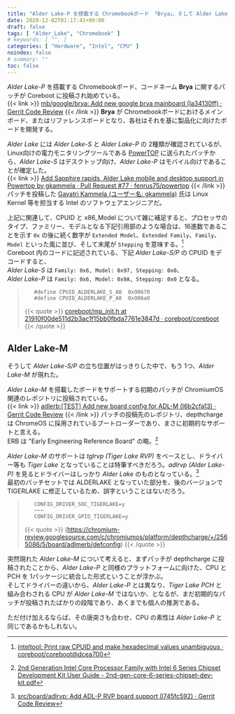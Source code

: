 ```yaml
---
title: "Alder Lake-P を搭載する Chromebookボード 「Brya」、そして Alder Lake-M"
date: 2020-12-02T01:17:41+09:00
draft: false
tags: [ "Alder_Lake", "Chromebook" ]
# keywords: [ "", ]
categories: [ "Hardware", "Intel", "CPU" ]
noindex: false
# summary: ""
toc: false
---
```


*Alder Lake-P* を搭載する Chromebookボード、コードネーム **Brya** に関するパッチが Coreboot に投稿され始めている。  
{{< link >}} [mb/google/brya: Add new google brya mainboard (Ia34130ff) · Gerrit Code Review](https://review.coreboot.org/c/coreboot/+/47819) {{< /link >}}
**Brya** が Chromebookボードにおけるメインボード、またはリファレンスボードとなり、各社はそれを基に製品化に向けたボードを開発する。  

*Alder Lake* には *Alder Lake-S* と *Alder Lake-P* の 2種類が確認されているが、Linux向けの電力モニタリングツールである [PowerTOP](https://github.com/fenrus75/powertop) に送られたパッチから、*Alder Lake-S* はデスクトップ向け、*Alder Lake-P* はモバイル向けであることが確定した。  
{{< link >}} [Add Sapphire rapids, Alder Lake mobile and desktop support in Powertop by gkammela · Pull Request #77 · fenrus75/powertop](https://github.com/fenrus75/powertop/pull/77) {{< /link >}}
パッチを投稿した [Gayatri Kammela (ユーザー名: gkammela)](https://github.com/gkammela) 氏は Linux Kernel 等を担当する Intel のソフトウェアエンジニアだ。  

上記に関連して、CPUID と x86\_Model について雑に補足すると、プロセッサのタイプ、ファミリー、モデルとなる下記引用部のような場合は、16進数であることを示す `0x` の後に続く数字が `Extended Model`、`Extended Family`、`Family`、`Model` といった風に並び、そして末尾が `Stepping` を意味する。[^coreboot-cpuid]  
Coreboot 内のコードに記述されている、下記 *Alder Lake-S/P* の CPUID をデコードすると、   
*Alder Lake-S* は `Family: 0x6, Model: 0x97, Stepping: 0x0`、  
*Alder Lake-P* は `Family: 0x6, Model: 0x9A, Stepping: 0x0` となる。  


 >        #define CPUID_ALDERLAKE_S_A0	0x90670
 >        #define CPUID_ALDERLAKE_P_A0	0x906a0
 >
 > {{< quote >}} [coreboot/mp_init.h at 21910f00de511d2b3ac1f15bb0fbda7761e3847d · coreboot/coreboot](https://github.com/coreboot/coreboot/blob/21910f00de511d2b3ac1f15bb0fbda7761e3847d/src/soc/intel/common/block/include/intelblocks/mp_init.h#L47) {{< /quote >}}

[^coreboot-cpuid]: [inteltool: Print raw CPUID and make hexadecimal values unambiguous · coreboot/coreboot@dcea700](https://github.com/coreboot/coreboot/commit/dcea700762bc97bd7fcabf2e960d47805129aeb1?branch=dcea700762bc97bd7fcabf2e960d47805129aeb1&diff=unified)


## Alder Lake-M

そうして *Alder Lake-S/P* の立ち位置がはっきりした中で、もう 1つ、*Alder Lake-M* が現れた。  

*Alder Lake-M* を搭載したボードをサポートする初期のパッチが ChromiumOS関連のレポジトリに投稿されている。  
{{< link >}} [adlerb:[TEST] Add new board config for ADL-M (I6b2cfa13) · Gerrit Code Review](https://chromium-review.googlesource.com/c/chromiumos/platform/depthcharge/+/2565086/) {{< /link >}}
パッチの投稿先のレポジトリ、depthcharge は ChromeOS に採用されているブートローダーであり、まさに初期的なサポートと言える。  
ERB は "Early Engineering Reference Board" の略。[^erb]  

[^erb]: [2nd Generation Intel Core Processor Family with Intel 6 Series Chipset Development Kit User Guide - 2nd-gen-core-6-series-chipset-dev-kit.pdf](https://www.intel.com/content/dam/www/public/us/en/documents/guides/2nd-gen-core-6-series-chipset-dev-kit.pdf)

*Alder Lake-M* のサポートは *tglrvp (Tiger Lake RVP)* をベースとし、ドライバー等も *Tiger Lake* となっていることは特筆すべきだろう。*adlrvp (Alder Lake-P)* を見るとドライバーはしっかり *Alder Lake* のものとなっている。[^adlrvp]  
最初のパッチセットでは ALDERLAKE となっていた部分を、後のバージョンで TIGERLAKE に修正しているため、誤字ということはないだろう。  

[^adlrvp]: [src/board/adlrvp: Add ADL-P RVP board support (I745fc592) · Gerrit Code Review](https://chromium-review.googlesource.com/c/chromiumos/platform/depthcharge/+/2525915)

 >        CONFIG_DRIVER_SOC_TIGERLAKE=y
 >        ~~~
 >        CONFIG_DRIVER_GPIO_TIGERLAKE=y
 >
 > {{< quote >}} (https://chromium-review.googlesource.com/c/chromiumos/platform/depthcharge/+/2565086/5/board/adlmerb/defconfig) {{< /quote >}}


突然現れた *Alder Lake-M* について考えると、まずパッチが depthcharge に投稿されたことから、*Alder Lake-P* と同様のプラットフォームに向けた、CPU と PCH を 1パッケージに統合した形式ということが浮かぶ。  
そしてドライバーの違いから、*Alder Lake-P* とは異なり、*Tiger Lake PCH* と組み合わされる CPU が *Alder Lake-M* ではないか、となるが、まだ初期的なパッチが投稿されたばかりの段階であり、あくまでも個人の推測である。  

ただ付け加えるならば、その唐突さも合わせ、CPU の素性は *Alder Lake-P* と同じであるかもしれない。  
